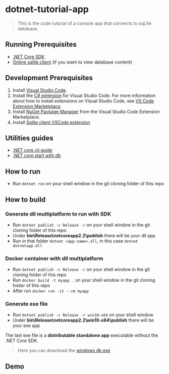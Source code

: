 # dotnet-tutorial-app

> This is the code tutorial of a console app that connects to sqLite database.


## Running Prerequisites

* [.NET Core SDK](https://www.microsoft.com/net/download/core).
* [Online sqlite client](https://sqliteonline.com/) (if you want to view database content)

## Development Prerequisites

1. Install [Visual Studio Code](https://code.visualstudio.com/).
2. Install the [C# extension](https://marketplace.visualstudio.com/items?itemName=ms-vscode.csharp) for Visual Studio Code. For more information about how to install extensions on Visual Studio Code, see [VS Code Extension Marketplace](https://code.visualstudio.com/docs/editor/extension-gallery).
3. Install [NuGet Package Manager](https://marketplace.visualstudio.com/items?itemName=jmrog.vscode-nuget-package-manager) from the Visual Studio Code Extension Marketplace.
4. Install [Sqlite client VSCode extension](https://github.com/AlexCovizzi/vscode-sqlite)

## Utilities guides

* [.NET core cli guide](https://docs.microsoft.com/it-it/dotnet/core/tools/?tabs=netcore2x)
* [.NET core start with db](https://www.microsoft.com/en-us/sql-server/developer-get-started/csharp/win/step/2.html)


## How to run

* Run ```dotnet run``` on your shell window in the git cloning folder of this repo

## How to build

### Generate dll multiplatform to run with SDK

* Run ```dotnet publish -c Release -r``` on your shell window in the git cloning folder of this repo
* Under **bin\Release\netcoreapp2.2\publish** there will be your dll app
* Run in that folder ```dotnet <app-name>.dll```, in this case ```dotnet dotnetapp.dll```

### Docker container with dll multiplatform

* Run ```dotnet publish -c Release -r``` on your shell window in the git cloning folder of this repo
* Run ```docker build -t myapp .``` on your shell window in the git cloning folder of this repo
* After run ```docker run -it --rm myapp``` 

### Generate exe file

* Run ```dotnet publish -c Release -r win10-x64``` on your shell window
* Under **bin\Release\netcoreapp2.2\win10-x64\publish** there will be your exe app

The last exe file is a **distributable standalone app** executable without the .NET Core SDK.

> Here you can download the [windows db exe](https://github.com/amanganiello90/dotnet-tutorial-app/archive/distributable-db-app.zip)


## Demo
